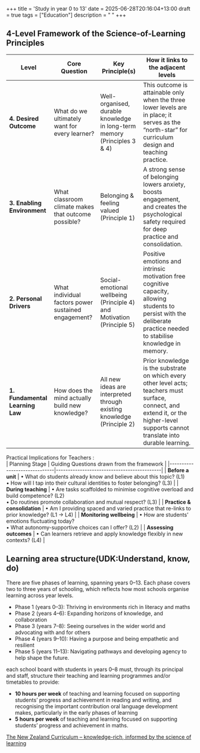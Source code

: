 +++
title = 'Study in year 0 to 13'
date = 2025-06-28T20:16:04+13:00
draft = true
tags = ["Education"]
description = " "
+++

## 4-Level Framework of the Science-of-Learning Principles
| Level | Core Question | Key Principle(s) | How it links to the adjacent levels |
|-------|---------------|------------------|-------------------------------------|
| **4. Desired Outcome** | What do we ultimately want for every learner? | Well-organised, durable knowledge in long-term memory (Principles 3 & 4) | This outcome is attainable only when the three lower levels are in place; it serves as the “north-star” for curriculum design and teaching practice. |
| **3. Enabling Environment** | What classroom climate makes that outcome possible? | Belonging & feeling valued (Principle 1) | A strong sense of belonging lowers anxiety, boosts engagement, and creates the psychological safety required for deep practice and consolidation. |
| **2. Personal Drivers** | What individual factors power sustained engagement? | Social-emotional wellbeing (Principle 4) and Motivation (Principle 5) | Positive emotions and intrinsic motivation free cognitive capacity, allowing students to persist with the deliberate practice needed to stabilise knowledge in memory. |
| **1. Fundamental Learning Law** | How does the mind actually build new knowledge? | All new ideas are interpreted through existing knowledge (Principle 2) | Prior knowledge is the substrate on which every other level acts; teachers must surface, connect, and extend it, or the higher-level supports cannot translate into durable learning. |

Practical Implications for Teachers :  
| Planning Stage               | Guiding Questions drawn from the framework |
|------------------------------|--------------------------------------------|
| **Before a unit**            | • What do students already know and believe about this topic? (L1)<br>• How will I tap into their cultural identities to foster belonging? (L3) |
| **During teaching**          | • Are tasks scaffolded to minimise cognitive overload and build competence? (L2)<br>• Do routines promote collaboration and mutual respect? (L3) |
| **Practice & consolidation** | • Am I providing spaced and varied practice that re-links to prior knowledge? (L1 → L4) |
| **Monitoring wellbeing**     | • How are students’ emotions fluctuating today?<br>• What autonomy-supportive choices can I offer? (L2) |
| **Assessing outcomes**       | • Can learners retrieve and apply knowledge flexibly in new contexts? (L4) |



## Learning area structure(UDK:Understand, know, do)
There are five phases of learning, spanning years 0–13. Each phase covers two to three years of schooling, which reflects how most schools organise learning across year levels.

* Phase 1 (years 0–3): Thriving in environments rich in literacy and maths 
* Phase 2 (years 4–6): Expanding horizons of knowledge, and collaboration 
* Phase 3 (years 7–8): Seeing ourselves in the wider world and advocating with and for others 
* Phase 4 (years 9–10): Having a purpose and being empathetic and resilient 
* Phase 5 (years 11–13): Navigating pathways and developing agency to help shape the future.


each school board with students in years 0–8 must, through its principal and staff, structure their teaching and learning programmes and/or timetables to provide:
* **10 hours per week** of teaching and learning focused on supporting students’ progress and achievement in reading and writing, and recognising the important contribution oral language development makes, particularly in the early phases of learning 
* **5 hours per week** of teaching and learning focused on supporting students’ progress and achievement in maths.

[The New Zealand Curriculum – knowledge-rich, informed by the science of learning](https://newzealandcurriculum.tahurangi.education.govt.nz/nzc---english-years-0-6/5637239089.p#TeachingGuidance)